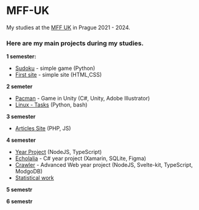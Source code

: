 # MFF-UK

My studies at the [MFF UK](https://www.mff.cuni.cz) in Prague 2021 - 2024.

### Here are my main projects during my studies.

**1 semester:**
- [Sudoku](https://github.com/MarkSeliverstov/MFF-UK/tree/main/Sudoku) - simple game (Python)
- [First site](https://github.com/MarkSeliverstov/MFF-UK/tree/main/First-Site) - simple site (HTML,CSS)

**2 semeter**

- [Pacman](https://github.com/MarkSeliverstov/MFF-UK/tree/main/Pacman) - Game in Unity (C#, Unity, Adobe Illustrator)
- [Linux - Tasks](https://github.com/MarkSeliverstov/MFF-UK/tree/main/Articles-Site) (Python, bash)

**3 semester**

- [Articles Site](https://github.com/MarkSeliverstov/MFF-UK/tree/main/Articles-Site) (PHP, JS)

**4 semester**

- [Year Project]() (NodeJS, TypeScript)
- [Echolalia](https://github.com/MarkSeliverstov/Echolalia) - C# year project (Xamarin, SQLite, Figma)
- [Crawler](https://github.com/MarkSeliverstov/MFF-WebTeamProject) - Advanced Web year project (NodeJS, Svelte-kit, TypeScript, ModgoDB)
- [Statistical work](https://github.com/MarkSeliverstov/MFF-statistical-work)

**5 semestr**

**6 semestr**
